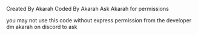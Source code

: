 Created By Akarah
Coded By Akarah
Ask Akarah for permissions

you may not use this code without express permission from the developer
dm akarah on discord to ask
